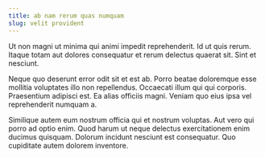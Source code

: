 ```yaml
---
title: ab nam rerum quas numquam
slug: velit provident
---
```


Ut non magni ut minima qui animi impedit reprehenderit. Id ut quis rerum. Itaque totam aut dolores consequatur et rerum delectus quaerat sit. Sint et nesciunt.

Neque quo deserunt error odit sit et est ab. Porro beatae doloremque esse mollitia voluptates illo non repellendus. Occaecati illum qui qui corporis. Praesentium adipisci est. Ea alias officiis magni. Veniam quo eius ipsa vel reprehenderit numquam a.

Similique autem eum nostrum officia qui et nostrum voluptas. Aut vero qui porro ad optio enim. Quod harum ut neque delectus exercitationem enim ducimus quisquam. Dolorum incidunt nesciunt est consequatur. Quo cupiditate autem dolorem inventore.
